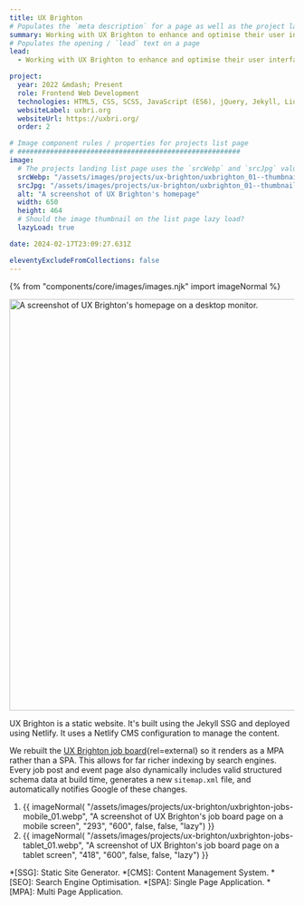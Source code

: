 ```yaml
---
title: UX Brighton
# Populates the `meta description` for a page as well as the project landing page project-specific summary
summary: Working with UX Brighton to enhance and optimise their user interface, overall website experience, developer experience, content management workflow, search and SEO.
# Populates the opening / `lead` text on a page
lead:
  - Working with UX Brighton to enhance and optimise their user interface, overall website experience, developer experience, content management workflow, search and <abbr title="Search Engine Optimisation.">SEO</abbr>.

project:
  year: 2022 &mdash; Present
  role: Frontend Web Development
  technologies: HTML5, CSS, SCSS, JavaScript (ES6), jQuery, Jekyll, Liquid, JSON, GitHub, GitHub Pages, Node.js, Retool, Swagger, Netlify, Netlify CMS, Google Analytics, Figma, Photoshop.
  websiteLabel: uxbri.org
  websiteUrl: https://uxbri.org/
  order: 2

# Image component rules / properties for projects list page
# #######################################################
image:
  # The projects landing list page uses the `srcWebp` and `srcJpg` values
  srcWebp: "/assets/images/projects/ux-brighton/uxbrighton_01--thumbnail.webp"
  srcJpg: "/assets/images/projects/ux-brighton/uxbrighton_01--thumbnail.jpg"
  alt: "A screenshot of UX Brighton's homepage"
  width: 650
  height: 464
  # Should the image thumbnail on the list page lazy load?
  lazyLoad: true

date: 2024-02-17T23:09:27.631Z

eleventyExcludeFromCollections: false
---
```


{% from "components/core/images/images.njk" import imageNormal %}

<picture>
  <source srcset="/assets/images/projects/ux-brighton/uxbrighton-homepage--lg-screen_01.webp" type="image/webp" media="(min-width: 768px)">
  <img src="/assets/images/projects/ux-brighton/uxbrighton-homepage--sml-screen_01.webp" width="1068" height="726" alt="A screenshot of UX Brighton's homepage on a desktop monitor." loading="lazy" decoding="async">
</picture>

UX Brighton is a static website. It's built using the Jekyll SSG and deployed using Netlify. It uses a Netlify CMS configuration to manage the content.

We rebuilt the [UX Brighton job board](https://uxbri.org/jobs){rel=external} so it renders as a MPA rather than a SPA. This allows for far richer indexing by search engines. Every job post and event page also dynamically includes valid structured schema data at build time, generates a new `sitemap.xml` file, and automatically notifies Google of these changes.

<ol role="list" class="auto-grid | no-list">
  <li>
    {{ imageNormal(
      "/assets/images/projects/ux-brighton/uxbrighton-jobs-mobile_01.webp",
      "A screenshot of UX Brighton's job board page on a mobile screen",
      "293",
      "600",
      false,
      false,
      "lazy")
    }}
  </li>
  <li>
    {{ imageNormal(
      "/assets/images/projects/ux-brighton/uxbrighton-jobs-tablet_01.webp",
      "A screenshot of UX Brighton's job board page on a tablet screen",
      "418",
      "600",
      false,
      false,
      "lazy")
    }}
  </li>
</ol>

*[SSG]: Static Site Generator.
*[CMS]: Content Management System.
*[SEO]: Search Engine Optimisation.
*[SPA]: Single Page Application.
*[MPA]: Multi Page Application.
